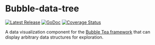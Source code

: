 # Bubble-data-tree

<p>
  <a href="https://github.com/Evertras/bubble-data-tree/releases"><img src="https://img.shields.io/github/release/Evertras/bubble-data-tree.svg" alt="Latest Release"></a>
  <a href="https://pkg.go.dev/github.com/evertras/bubble-data-tree/datatree?tab=doc"><img src="https://godoc.org/github.com/golang/gddo?status.svg" alt="GoDoc"></a>
  <a href='https://coveralls.io/github/Evertras/bubble-data-tree?branch=main'><img src='https://coveralls.io/repos/github/Evertras/bubble-data-tree/badge.svg?branch=main&hash=abcd' alt='Coverage Status'/></a>
</p>

A data visualization component for the 
[Bubble Tea framework](https://github.com/charmbracelet/bubbletea) that can
display arbitrary data structures for exploration.
